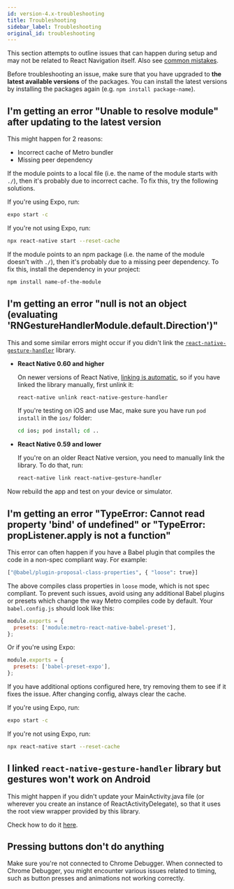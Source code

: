 ```yaml
---
id: version-4.x-troubleshooting
title: Troubleshooting
sidebar_label: Troubleshooting
original_id: troubleshooting
---
```


This section attempts to outline issues that can happen during setup and may not be related to React Navigation itself. Also see [common mistakes](common-mistakes.md).

Before troubleshooting an issue, make sure that you have upgraded to **the latest available versions** of the packages. You can install the latest versions by installing the packages again (e.g. `npm install package-name`).

## I'm getting an error "Unable to resolve module" after updating to the latest version

This might happen for 2 reasons:

- Incorrect cache of Metro bundler
- Missing peer dependency

If the module points to a local file (i.e. the name of the module starts with `./`), then it's probably due to incorrect cache. To fix this, try the following solutions.

If you're using Expo, run:

```sh
expo start -c
```

If you're not using Expo, run:

```sh
npx react-native start --reset-cache
```

If the module points to an npm package (i.e. the name of the module doesn't with `./`), then it's probably due to a missing peer dependency. To fix this, install the dependency in your project:

```sh
npm install name-of-the-module
```

## I'm getting an error "null is not an object (evaluating 'RNGestureHandlerModule.default.Direction')"

This and some similar errors might occur if you didn't link the [`react-native-gesture-handler`](https://github.com/software-mansion/react-native-gesture-handler) library.

- **React Native 0.60 and higher**

  On newer versions of React Native, [linking is automatic](https://github.com/react-native-community/cli/blob/master/docs/autolinking.md), so if you have linked the library manually, first unlink it:

  ```sh
  react-native unlink react-native-gesture-handler
  ```

  If you're testing on iOS and use Mac, make sure you have run `pod install` in the `ios/` folder:

  ```sh
  cd ios; pod install; cd ..
  ```

- **React Native 0.59 and lower**

  If you're on an older React Native version, you need to manually link the library. To do that, run:

  ```sh
  react-native link react-native-gesture-handler
  ```

Now rebuild the app and test on your device or simulator.

## I'm getting an error "TypeError: Cannot read property 'bind' of undefined" or "TypeError: propListener.apply is not a function"

This error can often happen if you have a Babel plugin that compiles the code in a non-spec compliant way. For example:

```sh
["@babel/plugin-proposal-class-properties", { "loose": true}]
```

The above compiles class properties in `loose` mode, which is not spec compliant. To prevent such issues, avoid using any additional Babel plugins or presets which change the way Metro compiles code by default. Your `babel.config.js` should look like this:

```js
module.exports = {
  presets: ['module:metro-react-native-babel-preset'],
};
```

Or if you're using Expo:

```js
module.exports = {
  presets: ['babel-preset-expo'],
};
```

If you have additional options configured here, try removing them to see if it fixes the issue. After changing config, always clear the cache.

If you're using Expo, run:

```sh
expo start -c
```

If you're not using Expo, run:

```sh
npx react-native start --reset-cache
```

## I linked `react-native-gesture-handler` library but gestures won't work on Android

This might happen if you didn't update your MainActivity.java file (or wherever you create an instance of ReactActivityDelegate), so that it uses the root view wrapper provided by this library.

Check how to do it [here](https://software-mansion.github.io/react-native-gesture-handler/docs/getting-started.html).

## Pressing buttons don't do anything

Make sure you're not connected to Chrome Debugger. When connected to Chrome Debugger, you might encounter various issues related to timing, such as button presses and animations not working correctly.
